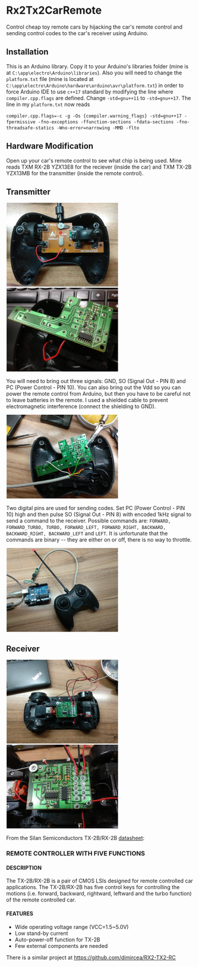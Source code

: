 # Rx2Tx2CarRemote
Control cheap toy remote cars by hijacking the car's remote control and sending control codes to the car's receiver using Arduino.

## Installation

This is an Arduino library. Copy it to your Arduino's libraries folder (mine is at `C:\app\electro\Arduino\libraries`). Also you will need to change the `platform.txt` file (mine is located at `C:\app\electro\Arduino\hardware\arduino\avr\platform.txt`) in order to force Arduino IDE to use `c++17` standard by modifying the line where `compiler.cpp.flags` are defined. Change `-std=gnu++11` to `-std=gnu++17`. The line in my `platform.txt` now reads

```
compiler.cpp.flags=-c -g -Os {compiler.warning_flags} -std=gnu++17 -fpermissive -fno-exceptions -ffunction-sections -fdata-sections -fno-threadsafe-statics -Wno-error=narrowing -MMD -flto
```

## Hardware Modification

Open up your car's remote control to see what chip is being used. Mine reads TXM RX-2B YZX13E8 for the reciever (inside the car) and TXM TX-2B YZX13MB for the transmitter (inside the remote control).

## Transmitter
<img src="images/IMG_20200530_234932.jpg" width="300px" hspace="1em" /> <img src="images/IMG_20200530_235306.jpg" width="300px" hspace="1em" />

You will need to bring out three signals: GND, SO (Signal Out - PIN 8) and PC (Power Control - PIN 10). You can also bring out the Vdd so you can power the remote control from Arduino, but then you have to be careful not to leave batteries in the remote. I used a shielded cable to prevent electromagnetic interference (connect the shielding to GND).

<img src="images/IMG_20200602_103417.jpg" width="300px" hspace="1em" />

Two digital pins are used for sending codes. Set PC (Power Control - PIN 10) high and then pulse SO (Signal Out - PIN 8) with encoded 1kHz signal to send a command to the receiver. Possible commands are: `FORWARD, FORWARD_TURBO, TURBO, FORWARD_LEFT, FORWARD_RIGHT, BACKWARD, BACKWARD_RIGHT, BACKWARD_LEFT` and `LEFT`. It is unfortunate that the commands are binary -- they are either on or off, there is no way to throttle. 

<img src="images/IMG_20200605_075026.jpg" width="300px" hspace="1em" />

## Receiver
<img src="images/IMG_20200531_001246.jpg" width="300px" hspace="1em" /> <img src="images/IMG_20200531_001326.jpg" width="300px" hspace="1em" />

From the Silan Semiconductors TX-2B/RX-2B [datasheet](datasheet/TX-2B.pdf):

### REMOTE CONTROLLER WITH FIVE FUNCTIONS 

#### DESCRIPTION
The TX-2B/RX-2B is a pair of CMOS LSIs designed for remote controlled car applications. The TX-2B/RX-2B has five control keys for controlling the motions (i.e. forward, backward, rightward, leftward and the turbo function) of the remote controlled car.

#### FEATURES
- Wide operating voltage range (VCC=1.5~5.0V)
- Low stand-by current
- Auto-power-off function for TX-2B
- Few external components are needed

There is a similar project at https://github.com/dimircea/RX2-TX2-RC

